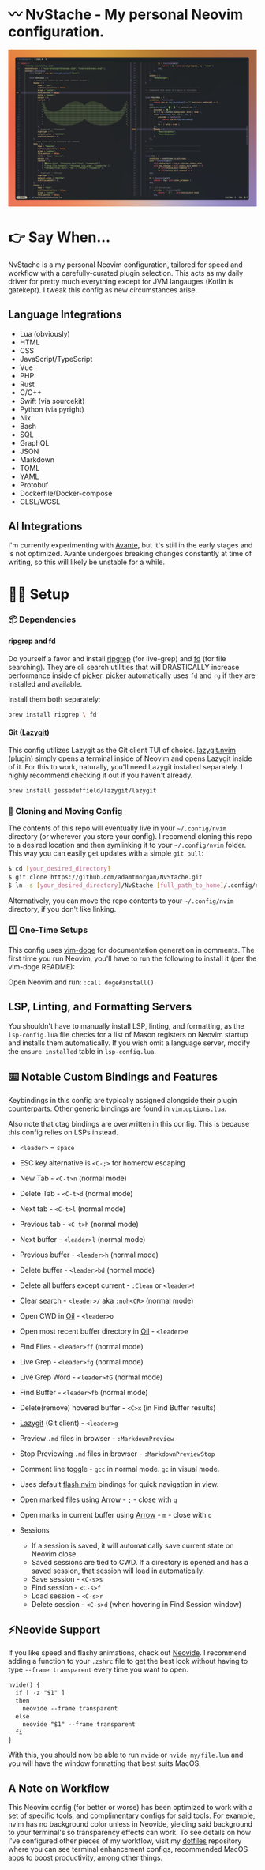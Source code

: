 # 〰️ NvStache - My personal Neovim configuration.

![screenshot](screenshot.png)

# 👉 Say When...

NvStache is a my personal Neovim configuration, tailored for speed and workflow with a carefully-curated plugin selection. This acts as my daily
driver for pretty much everything except for JVM langauges (Kotlin is gatekept). I tweak this config as new circumstances arise.

## Language Integrations

- Lua (obviously)
- HTML
- CSS
- JavaScript/TypeScript
- Vue
- PHP
- Rust
- C/C++
- Swift (via sourcekit)
- Python (via pyright)
- Nix
- Bash
- SQL
- GraphQL
- JSON
- Markdown
- TOML
- YAML
- Protobuf
- Dockerfile/Docker-compose
- GLSL/WGSL

## AI Integrations

I'm currently experimenting with [Avante](https://github.com/yetone/avante.nvim), but it's still in the early stages and is not optimized.
Avante undergoes breaking changes constantly at time of writing, so this will likely be unstable for a while.

# 👨‍💻 Setup

### 📦 Dependencies

#### ripgrep and fd

Do yourself a favor and install [ripgrep](https://github.com/BurntSushi/ripgrep) (for live-grep) and [fd](https://github.com/sharkdp/fd) (for file searching).
They are cli search utilities that will DRASTICALLY increase performance inside of [picker](https://github.com/folke/snacks.nvim/blob/main/docs/picker.md).
[picker](https://github.com/folke/snacks.nvim/blob/main/docs/picker.md) automatically uses `fd` and `rg` if they are installed and available.

Install them both separately:

```bash
brew install ripgrep \ fd
```

#### Git ([Lazygit](https://github.com/jesseduffield/lazygit))

This config utilizes Lazygit as the Git client TUI of choice. [lazygit.nvim](https://github.com/kdheepak/lazygit.nvim) (plugin) simply opens a terminal inside of Neovim and opens Lazygit inside of it. For this to work, naturally, you'll need Lazygit installed separately. I highly recommend checking it out if you haven't already.

```bash
brew install jesseduffield/lazygit/lazygit
```

### 🚚 Cloning and Moving Config

The contents of this repo will eventually live in your `~/.config/nvim` directory (or wherever you store your config). I recomend cloning this repo to a desired location and then symlinking it to your `~/.config/nvim` folder. This way you can easily get updates with a simple `git pull`:

```bash
$ cd [your_desired_directory]
$ git clone https://github.com/adamtmorgan/NvStache.git
$ ln -s [your_desired_directory]/NvStache [full_path_to_home]/.config/nvim
```

Alternatively, you can move the repo contents to your `~/.config/nvim` directory, if you don't like linking.

### 1️⃣ One-Time Setups

This config uses [vim-doge](https://github.com/kkoomen/vim-doge) for documentation generation in comments. The first time you run Neovim, you'll have to run the following to install it (per the vim-doge README):

Open Neovim and run:
`:call doge#install()`

## LSP, Linting, and Formatting Servers

You shouldn't have to manually install LSP, linting, and formatting, as the `lsp-config.lua` file checks for a list of Mason registers on Neovim startup and installs them automatically. If you wish omit a language server,
modify the `ensure_installed` table in `lsp-config.lua`.

## ⌨️ Notable Custom Bindings and Features

Keybindings in this config are typically assigned
alongside their plugin counterparts. Other generic bindings
are found in `vim.options.lua`.

Also note that ctag bindings are overwritten in this config.
This is because this config relies on LSPs instead.

- `<leader>` = `space`

- ESC key alternative is `<C-;>` for homerow escaping

- New Tab - `<C-t>n` (normal mode)

- Delete Tab - `<C-t>d` (normal mode)

- Next tab - `<C-t>l` (normal mode)

- Previous tab - `<C-t>h` (normal mode)

- Next buffer - `<leader>l` (normal mode)

- Previous buffer - `<leader>h` (normal mode)

- Delete buffer - `<leader>bd` (normal mode)

- Delete all buffers except current - `:Clean` or `<leader>!`

- Clear search - `<leader>/` aka `:noh<CR>` (normal mode)

- Open CWD in [Oil](https://github.com/stevearc/oil.nvim) - `<leader>o`

- Open most recent buffer directory in [Oil](https://github.com/stevearc/oil.nvim) - `<leader>e`

- Find Files - `<leader>ff` (normal mode)

- Live Grep - `<leader>fg` (normal mode)

- Live Grep Word - `<leader>fG` (normal mode)

- Find Buffer - `<leader>fb` (normal mode)

- Delete(remove) hovered buffer - `<C>x` (in Find Buffer results)

- [Lazygit](https://github.com/jesseduffield/lazygit) (Git client) - `<leader>g`

- Preview `.md` files in browser - `:MarkdownPreview`

- Stop Previewing `.md` files in browser - `:MarkdownPreviewStop`

- Comment line toggle - `gcc` in normal mode. `gc` in visual mode.

- Uses default [flash.nvim](https://github.com/folke/flash.nvim) bindings for quick navigation in view.

- Open marked files using [Arrow](https://github.com/otavioschwanck/arrow.nvim) - `;` - close with `q`

- Open marks in current buffer using [Arrow](https://github.com/otavioschwanck/arrow.nvim) - `m` - close with `q`

- Sessions
  - If a session is saved, it will automatically save current state on Neovim close.
  - Saved sessions are tied to CWD. If a directory is opened and has a saved session, that session will load in automatically.
  - Save session - `<C-s>s`
  - Find session - `<C-s>f`
  - Load session - `<C-s>r`
  - Delete session - `<C-s>d` (when hovering in Find Session window)

## ⚡Neovide Support

If you like speed and flashy animations, check out [Neovide](https://neovide.dev/).
I recommend adding a function to your `.zshrc` file to get the best look without having to type `--frame transparent` every time you want to open.

```bash[.zshrc]
nvide() {
  if [ -z "$1" ]
  then
    neovide --frame transparent
  else
    neovide "$1" --frame transparent
  fi
}
```

With this, you should now be able to run `nvide` or `nvide my/file.lua` and you will have the window formatting that best suits MacOS.

## A Note on Workflow

This Neovim config (for better or worse) has been optimized to work with a set of specific tools, and complimentary configs for
said tools. For example, nvim has no background color unless in Neovide, yielding said background to your terminal's so transparency effects can work.
To see details on how I've configured other pieces of my workflow, visit my [dotfiles](https://github.com/adamtmorgan/dotfiles) repository where you
can see terminal enhancement configs, recommended MacOS apps to boost productivity, among other things.
